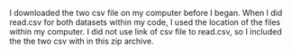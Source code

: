 I downloaded the two csv file on my computer before I began.
When I did read.csv for both datasets within my code, I used the location of the files within my computer.
I did not use link of csv file to read.csv, so I included the the two csv with in this zip archive.
